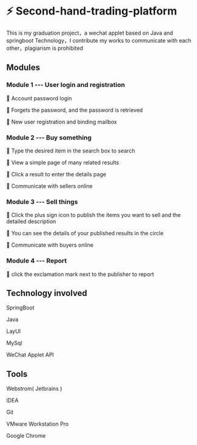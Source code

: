 # :zap:  Second-hand-trading-platform
This is my graduation project，a wechat applet based on Java and springboot Technology，I contribute my works to communicate with each other，plagiarism is prohibited

## Modules

### Module 1 --- User login and registration

:tada: Account password login

:tada:  Forgets the password, and the password is retrieved

:tada:  New user registration and binding mailbox

### Module 2 --- Buy something

:tada:  Type the desired item in the search box to search

:tada:  View a simple page of many related results

:tada:  Click a result to enter the details page

:tada:  Communicate with sellers online

### Module 3 --- Sell things

:tada:  Click the plus sign icon to publish the items you want to sell and the detailed description

:tada:  You can see the details of your published results in the circle

:tada:  Communicate with buyers online

### Module 4 --- Report

:tada:  click the exclamation mark next to the publisher to report


## Technology involved

SpringBoot

Java

LayUI

MySql

WeChat Applet API

## Tools

Webstrom( Jetbrains )

IDEA

Git 

VMware Workstation Pro

Google Chrome
